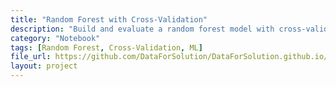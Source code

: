```yaml
---
title: "Random Forest with Cross-Validation"
description: "Build and evaluate a random forest model with cross-validation using Python."
category: "Notebook"
tags: [Random Forest, Cross-Validation, ML]
file_url: https://github.com/DataForSolution/DataForSolution.github.io/blob/main/projects/Build%20and%20cross-validate%20a%20random%20forest%20model%20with%20Python.ipynb
layout: project
---
```

